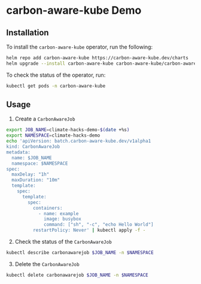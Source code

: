 # carbon-aware-kube Demo

## Installation
To install the `carbon-aware-kube` operator, run the following:

```bash
helm repo add carbon-aware-kube https://carbon-aware-kube.dev/charts
helm upgrade --install carbon-aware-kube carbon-aware-kube/carbon-aware-kube -n carbon-aware-kube
```

To check the status of the operator, run:

```bash
kubectl get pods -n carbon-aware-kube
```

## Usage

1. Create a `CarbonAwareJob`

```bash
export JOB_NAME=climate-hacks-demo-$(date +%s)
export NAMESPACE=climate-hacks-demo
echo 'apiVersion: batch.carbon-aware-kube.dev/v1alpha1
kind: CarbonAwareJob
metadata:
  name: $JOB_NAME
  namespace: $NAMESPACE
spec:
  maxDelay: "1h"
  maxDuration: "10m"
  template:
    spec:
      template:
        spec:
          containers:
            - name: example
              image: busybox
              command: ["sh", "-c", "echo Hello World"]
          restartPolicy: Never' | kubectl apply -f -
```

2. Check the status of the `CarbonAwareJob`

```bash
kubectl describe carbonawarejob $JOB_NAME -n $NAMESPACE
```

3. Delete the `CarbonAwareJob`

```bash
kubectl delete carbonawarejob $JOB_NAME -n $NAMESPACE
```